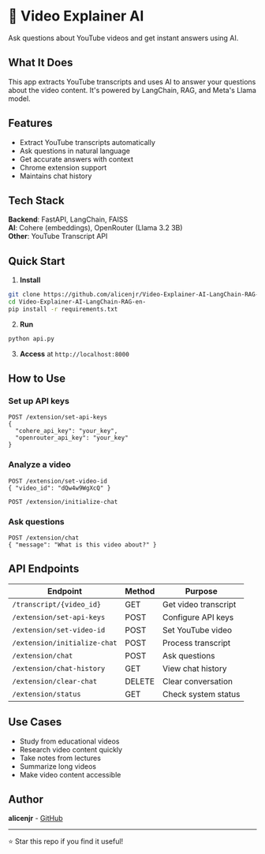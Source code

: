 # 🎥 Video Explainer AI

Ask questions about YouTube videos and get instant answers using AI.

## What It Does

This app extracts YouTube transcripts and uses AI to answer your questions about the video content. It's powered by LangChain, RAG, and Meta's Llama model.

## Features

- Extract YouTube transcripts automatically
- Ask questions in natural language
- Get accurate answers with context
- Chrome extension support
- Maintains chat history

## Tech Stack

**Backend**: FastAPI, LangChain, FAISS  
**AI**: Cohere (embeddings), OpenRouter (Llama 3.2 3B)  
**Other**: YouTube Transcript API

## Quick Start

1. **Install**
```bash
git clone https://github.com/alicenjr/Video-Explainer-AI-LangChain-RAG-en-.git
cd Video-Explainer-AI-LangChain-RAG-en-
pip install -r requirements.txt
```

2. **Run**
```bash
python api.py
```

3. **Access** at `http://localhost:8000`

## How to Use

### Set up API keys
```http
POST /extension/set-api-keys
{
  "cohere_api_key": "your_key",
  "openrouter_api_key": "your_key"
}
```

### Analyze a video
```http
POST /extension/set-video-id
{ "video_id": "dQw4w9WgXcQ" }

POST /extension/initialize-chat
```

### Ask questions
```http
POST /extension/chat
{ "message": "What is this video about?" }
```

## API Endpoints

| Endpoint | Method | Purpose |
|----------|--------|---------|
| `/transcript/{video_id}` | GET | Get video transcript |
| `/extension/set-api-keys` | POST | Configure API keys |
| `/extension/set-video-id` | POST | Set YouTube video |
| `/extension/initialize-chat` | POST | Process transcript |
| `/extension/chat` | POST | Ask questions |
| `/extension/chat-history` | GET | View chat history |
| `/extension/clear-chat` | DELETE | Clear conversation |
| `/extension/status` | GET | Check system status |

## Use Cases

- Study from educational videos
- Research video content quickly
- Take notes from lectures
- Summarize long videos
- Make video content accessible

## Author

**alicenjr** - [GitHub](https://github.com/alicenjr)

---

⭐ Star this repo if you find it useful!
